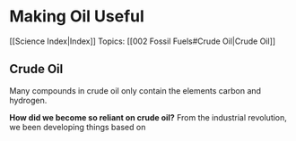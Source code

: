 # Making Oil Useful
[[Science Index|Index]]
Topics: [[002 Fossil Fuels#Crude Oil|Crude Oil]]


## Crude Oil
Many compounds in crude oil only contain the elements carbon and hydrogen.

**How did we become so reliant on crude oil?**
From the industrial revolution, we been developing things based on 


